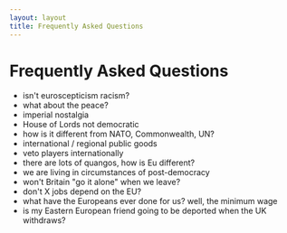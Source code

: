 ```yaml
---
layout: layout
title: Frequently Asked Questions
---
```


Frequently Asked Questions
==========================

* isn't euroscepticism racism?
* what about the peace?
* imperial nostalgia
* House of Lords not democratic
* how is it different from NATO, Commonwealth, UN?
* international / regional public goods
* veto players internationally
* there are lots of quangos, how is Eu different?
* we are living in circumstances of post-democracy
* won't Britain "go it alone" when we leave?
* don't X jobs depend on the EU?
* what have the Europeans ever done for us? well, the minimum wage
* is my Eastern European friend going to be deported when the UK withdraws?